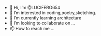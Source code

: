 - 👋 Hi, I’m @LUCIFERO654
- 👀 I’m interested in coding,poetry,sketching.
- 🌱 I’m currently learning architecture
- 💞️ I’m looking to collaborate on ...
- 📫 How to reach me ...

<!---
LUCIFERO654/LUCIFERO654 is a ✨ special ✨ repository because its `README.md` (this file) appears on your GitHub profile.
You can click the Preview link to take a look at your changes.
--->
